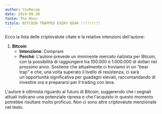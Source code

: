 ```yaml
---
author: YouRecap
date: 2024-08-30
fonte: The Moon
titolo: BITCOIN TRAPPED EVERY BEAR !!!!!!!!!
---
```


Ecco la lista delle criptovalute citate e le relative intenzioni dell'autore:

1. **Bitcoin**
   - **Intenzione**: Comprare
   - **Perché**: L'autore prevede un imminente mercato rialzista per Bitcoin, con la possibilità di raggiungere tra 100.000 e 1.000.000 di dollari nel prossimo anno. Sostiene che attualmente ci troviamo in un "bear trap" e che, una volta superato il livello di resistenza, ci sarà un'opportunità significativa per guadagni elevati, raccomandando di investire ora e prepararsi per il trading con leva.

L'autore è ottimista riguardo al futuro di Bitcoin, suggerendo che i segnali attuali indicano una potenziale ripresa e che l'acquisto in questo momento potrebbe risultare molto proficuo. Non ci sono altre criptovalute menzionate nel testo.
